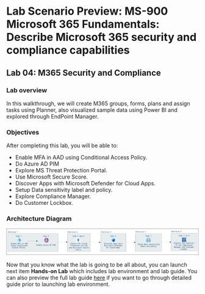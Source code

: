 # Lab Scenario Preview: MS-900 Microsoft 365 Fundamentals: Describe Microsoft 365 security and compliance capabilities

## Lab 04: M365 Security and Compliance

### Lab overview

In this walkthrough, we will create M365 groups, forms, plans and assign tasks using Planner, also visualized sample data using Power BI and explored through EndPoint Manager.

### Objectives

After completing this lab, you will be able to:

- Enable MFA in AAD using Conditional Access Policy.
- Do Azure AD PIM
- Explore MS Threat Protection Portal.
- Use Microsoft Secure Score.
- Discover Apps with Microsoft Defender for Cloud Apps.
- Setup Data sensitivity label and policy.
- Explore Compliance Manager.
- Do Customer Lockbox.

### Architecture Diagram

![](media/MS-900-LSP-Mod-4.png)

Now that you know what the lab is going to be all about, you can launch next item **Hands-on Lab** which includes lab environment and lab guide. You can also preview the full lab guide [here](https://experience.cloudlabs.ai/#/labguidepreview/08e4ac19-130e-4bc9-8e2d-cdd15211dcfb) if you want to go through detailed guide prior to launching lab environment.  